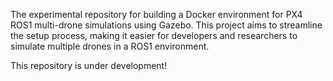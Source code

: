 The experimental repository for building a Docker environment for PX4 ROS1 multi-drone simulations using Gazebo. This project aims to streamline the setup process, making it easier for developers and researchers to simulate multiple drones in a ROS1 environment.

This repository is under development!
